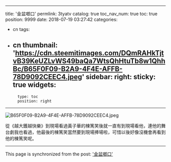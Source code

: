 
---
title: '金盆啷口'
permlink: 3tyatv
catalog: true
toc_nav_num: true
toc: true
position: 9999
date: 2018-07-19 03:27:42
categories:
- cn
tags:
- cn
thumbnail: 'https://cdn.steemitimages.com/DQmRAHkTjtvB39KeUZLvWS49baQa7WtsQhHtuTb8w1QhhBc/B65F0F09-B2A9-4F4E-AFFB-78D9092CEEC4.jpeg'
sidebar:
    right:
        sticky: true
widgets:
    -
        type: toc
        position: right
---


![B65F0F09-B2A9-4F4E-AFFB-78D9092CEEC4.jpeg](https://cdn.steemitimages.com/DQmRAHkTjtvB39KeUZLvWS49baQa7WtsQhHtuTb8w1QhhBc/B65F0F09-B2A9-4F4E-AFFB-78D9092CEEC4.jpeg)

從《越大鑊越快樂》到現場看過黃子華的棟篤笑後就一直有到現場看他，連他的舞台劇我也看過，他最後的棟篤笑當然要到現場捧場啦，可惜以後好像沒機會再看到他的棟篤笑呢。

- - -

This page is synchronized from the post: ['金盆啷口'](https://steemit.com/@htliao/3tyatv)
